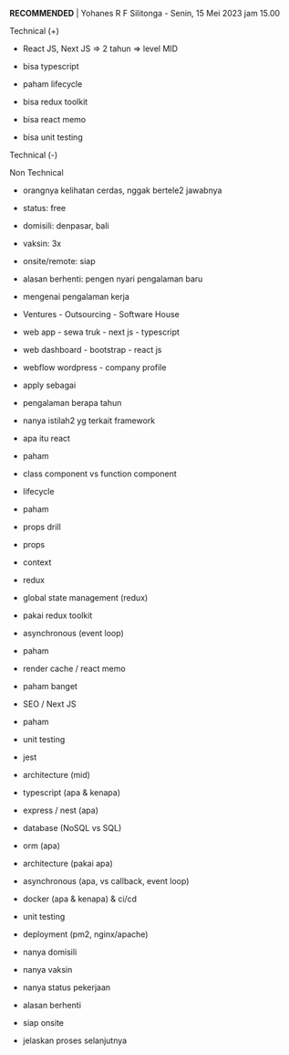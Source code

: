 **RECOMMENDED** | Yohanes R F Silitonga - Senin, 15 Mei 2023 jam 15.00  

  

Technical (+)  

- React JS, Next JS => 2 tahun => level MID  
    
- bisa typescript  
    
- paham lifecycle  
    
- bisa redux toolkit  
    
- bisa react memo  
    
- bisa unit testing  
    

Technical (-)  

  

Non Technical  

- orangnya kelihatan cerdas, nggak bertele2 jawabnya  
    
- status: free  
    
- domisili: denpasar, bali  
    
- vaksin: 3x  
    
- onsite/remote: siap  
    
- alasan berhenti: pengen nyari pengalaman baru  
    

  

  

- mengenai pengalaman kerja  
    

- Ventures - Outsourcing - Software House  
    

- web app - sewa truk - next js - typescript  
    
- web dashboard - bootstrap - react js  
    
- webflow wordpress - company profile  
    

- apply sebagai  
    
- pengalaman berapa tahun  
    
- nanya istilah2 yg terkait framework  
    

- apa itu react  
    

- paham  
    

- class component vs function component  
    
- lifecycle  
    

- paham  
    

- props drill  
    

- props  
    
- context  
    
- redux  
    

- global state management (redux)  
    

- pakai redux toolkit  
    

- asynchronous (event loop)  
    

- paham   
    

- render cache / react memo  
    

- paham banget  
    

- SEO / Next JS  
    

- paham  
    

- unit testing  
    

- jest  
    

- architecture (mid)  
    

- typescript (apa & kenapa)  
    
- express / nest (apa)  
    
- database (NoSQL vs SQL)  
    
- orm (apa)  
    
- architecture (pakai apa)  
    
- asynchronous (apa, vs callback, event loop)  
    
- docker (apa & kenapa) & ci/cd  
    
- unit testing  
    
- deployment (pm2, nginx/apache)  
    

- nanya domisili  
    
- nanya vaksin  
    
- nanya status pekerjaan  
    
- alasan berhenti  
    
- siap onsite  
    
- jelaskan proses selanjutnya